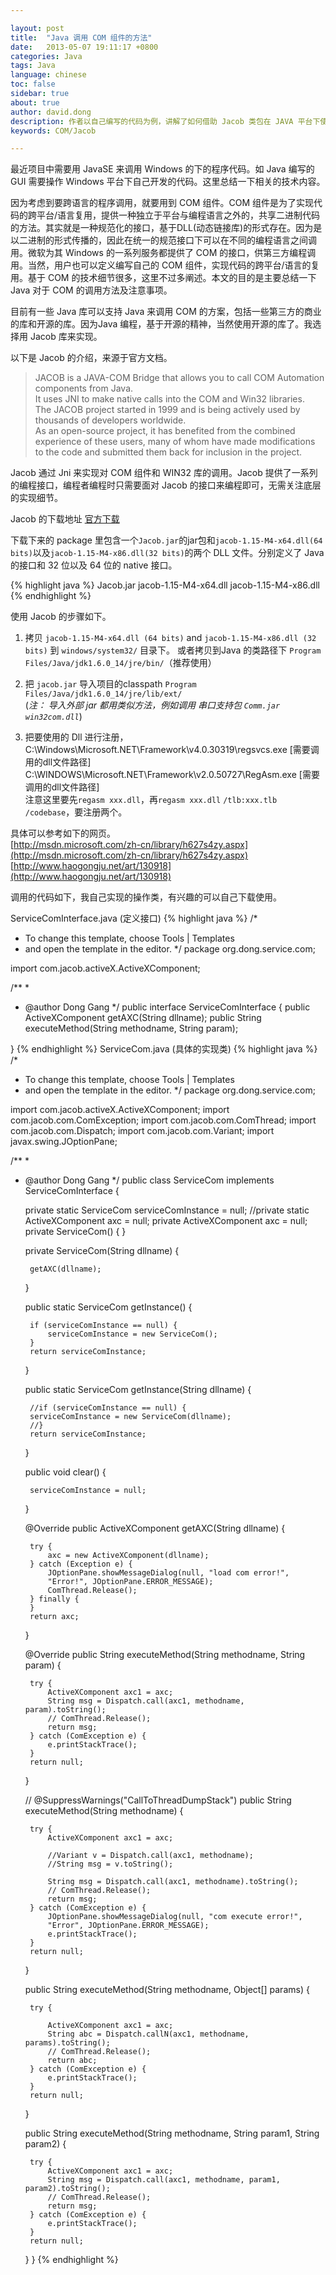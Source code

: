 ```yaml
---

layout: post
title:  "Java 调用 COM 组件的方法"
date:   2013-05-07 19:11:17 +0800
categories: Java
tags: Java
language: chinese
toc: false
sidebar: true
about: true
author: david.dong
description: 作者以自己编写的代码为例，讲解了如何借助 Jacob 类包在 JAVA 平台下使用 COM 组件。
keywords: COM/Jacob

---
```


最近项目中需要用 JavaSE 来调用 Windows 的下的程序代码。如 Java 编写的 GUI 需要操作 Windows 平台下自己开发的代码。这里总结一下相关的技术内容。<br>

因为考虑到要跨语言的程序调用，就要用到 COM 组件。COM 组件是为了实现代码的跨平台/语言复用，提供一种独立于平台与编程语言之外的，共享二进制代码的方法。其实就是一种规范化的接口，基于DLL(动态链接库)的形式存在。因为是以二进制的形式传播的，因此在统一的规范接口下可以在不同的编程语言之间调用。微软为其 Windows 的一系列服务都提供了 COM 的接口，供第三方编程调用。当然，用户也可以定义编写自己的 COM 组件，实现代码的跨平台/语言的复用。基于 COM 的技术细节很多，这里不过多阐述。本文的目的是主要总结一下 Java 对于 COM 的调用方法及注意事项。<br>

目前有一些 Java 库可以支持 Java 来调用 COM 的方案，包括一些第三方的商业的库和开源的库。因为Java 编程，基于开源的精神，当然使用开源的库了。我选择用 Jacob 库来实现。<br>

以下是 Jacob 的介绍，来源于官方文档。

> JACOB is a JAVA-COM Bridge that allows you to call COM Automation components from Java.    
> It uses JNI to make native calls into the COM and Win32 libraries.    
> The JACOB project started in 1999 and is being actively used by thousands of developers worldwide.   
> As an open-source project, it has benefited from the combined experience of these users, many of whom have made modifications to the code and submitted them back for inclusion in the project.

Jacob 通过 Jni 来实现对 COM 组件和 WIN32 库的调用。Jacob 提供了一系列的编程接口，编程者编程时只需要面对 Jacob 的接口来编程即可，无需关注底层的实现细节。

Jacob 的下载地址 [官方下载](https://sourceforge.net/projects/jacob-project/files/latest/download)<br>

下载下来的 package 里包含一个`Jacob.jar`的jar包和`jacob-1.15-M4-x64.dll(64 bits)`以及`jacob-1.15-M4-x86.dll(32 bits)`的两个 DLL 文件。分别定义了 Java 的接口和 32 位以及 64 位的 native 接口。

{% highlight java %}
Jacob.jar
jacob-1.15-M4-x64.dll
jacob-1.15-M4-x86.dll
{% endhighlight %}

使用 Jacob 的步骤如下。<br>

1. 拷贝 `jacob-1.15-M4-x64.dll (64 bits)` and `jacob-1.15-M4-x86.dll (32 bits)` 到 `windows/system32/` 目录下。 
   或者拷贝到Java 的类路径下 `Program Files/Java/jdk1.6.0_14/jre/bin/`（推荐使用）

2. 把 `jacob.jar` 导入项目的classpath `Program Files/Java/jdk1.6.0_14/jre/lib/ext/`     
   (*注： 导入外部 jar 都用类似方法，例如调用 串口支持包 `Comm.jar win32com.dll`*)

3. 把要使用的 Dll 进行注册，<br>
   C:\Windows\Microsoft.NET\Framework\v4.0.30319\regsvcs.exe [需要调用的dll文件路径]<br>
   C:\WINDOWS\Microsoft.NET\Framework\v2.0.50727\RegAsm.exe [需要调用的dll文件路径]   
   注意这里要先`regasm xxx.dll`，再`regasm xxx.dll` `/tlb:xxx.tlb /codebase`，要注册两个。

具体可以参考如下的网页。<br>
[http://msdn.microsoft.com/zh-cn/library/h627s4zy.aspx](http://msdn.microsoft.com/zh-cn/library/h627s4zy.aspx)
<br>
[http://www.haogongju.net/art/130918](http://www.haogongju.net/art/130918)
<br>

调用的代码如下，我自己实现的操作类，有兴趣的可以自己下载使用。<br>

ServiceComInterface.java (定义接口)
{% highlight java %}
/*

* To change this template, choose Tools | Templates
* and open the template in the editor.
  */
  package org.dong.service.com;

import com.jacob.activeX.ActiveXComponent;

/**
 *

* @author Dong Gang
  */
  public interface ServiceComInterface {
   public ActiveXComponent getAXC(String dllname);
   public String executeMethod(String methodname, String param);

}
{% endhighlight %}
ServiceCom.java (具体的实现类)
{% highlight java %}
/*

* To change this template, choose Tools | Templates
* and open the template in the editor.
  */
  package org.dong.service.com;

import com.jacob.activeX.ActiveXComponent;
import com.jacob.com.ComException;
import com.jacob.com.ComThread;
import com.jacob.com.Dispatch;
import com.jacob.com.Variant;
import javax.swing.JOptionPane;

/**
 *

* @author Dong Gang
  */
  public class ServiceCom implements ServiceComInterface {
  
   private static ServiceCom serviceComInstance = null;
   //private static ActiveXComponent axc = null;
   private ActiveXComponent axc = null;
   private ServiceCom() {
   }
  
   private ServiceCom(String dllname) {
  
       getAXC(dllname);
  
   }
  
   public static ServiceCom getInstance() {
  
       if (serviceComInstance == null) {
           serviceComInstance = new ServiceCom();
       }
       return serviceComInstance;
  
   }
  
   public static ServiceCom getInstance(String dllname) {
  
       //if (serviceComInstance == null) {
       serviceComInstance = new ServiceCom(dllname);
       //}
       return serviceComInstance;
  
   }
  
   public void clear() {
  
       serviceComInstance = null;
  
   }
  
   @Override
   public ActiveXComponent getAXC(String dllname) {
  
       try {
           axc = new ActiveXComponent(dllname);
       } catch (Exception e) {
           JOptionPane.showMessageDialog(null, "load com error!",
           "Error!", JOptionPane.ERROR_MESSAGE);
           ComThread.Release();
       } finally {
       }
       return axc;
  
   }
  
   @Override
   public String executeMethod(String methodname, String param) {
  
       try {
           ActiveXComponent axc1 = axc;
           String msg = Dispatch.call(axc1, methodname, param).toString();
           // ComThread.Release();
           return msg;
       } catch (ComException e) {
           e.printStackTrace();
       }
       return null;
  
   }
  
   // @SuppressWarnings("CallToThreadDumpStack")
   public String executeMethod(String methodname) {
  
       try {
           ActiveXComponent axc1 = axc;
      
           //Variant v = Dispatch.call(axc1, methodname);
           //String msg = v.toString();
      
           String msg = Dispatch.call(axc1, methodname).toString();
           // ComThread.Release();
           return msg;
       } catch (ComException e) {
           JOptionPane.showMessageDialog(null, "com execute error!",
           "Error", JOptionPane.ERROR_MESSAGE);
           e.printStackTrace();
       }
       return null;
  
   }
  
   public String executeMethod(String methodname, Object[] params) {
  
       try {
      
           ActiveXComponent axc1 = axc;
           String abc = Dispatch.callN(axc1, methodname, params).toString();
           // ComThread.Release();
           return abc;
       } catch (ComException e) {
           e.printStackTrace();
       }
       return null;
  
   }
  
   public String executeMethod(String methodname, String param1, String param2) {
  
       try {
           ActiveXComponent axc1 = axc;
           String msg = Dispatch.call(axc1, methodname, param1, param2).toString();
           // ComThread.Release();
           return msg;
       } catch (ComException e) {
           e.printStackTrace();
       }
       return null;
  
   }
  }
  {% endhighlight %}